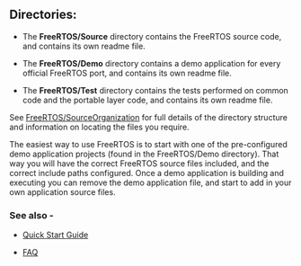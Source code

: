 ## Directories:

-   The **FreeRTOS/Source** directory contains the FreeRTOS source code, and
    contains its own readme file.

-   The **FreeRTOS/Demo** directory contains a demo application for every
    official FreeRTOS port, and contains its own readme file.

-   The **FreeRTOS/Test** directory contains the tests performed on common code
    and the portable layer code, and contains its own readme file.

See [FreeRTOS/SourceOrganization](http://www.freertos.org/a00017.html) for full
details of the directory structure and information on locating the files you
require.

The easiest way to use FreeRTOS is to start with one of the pre-configured demo
application projects (found in the FreeRTOS/Demo directory). That way you will
have the correct FreeRTOS source files included, and the correct include paths
configured. Once a demo application is building and executing you can remove the
demo application file, and start to add in your own application source files.

### See also -

-   [Quick Start Guide](http://www.freertos.org/FreeRTOS-quick-start-guide.html)

-   [FAQ](http://www.freertos.org/FAQHelp.html)
